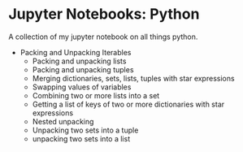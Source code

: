 # Jupyter Notebooks: Python

A collection of my jupyter notebook on all things python.

- Packing and Unpacking Iterables
  - Packing and unpacking lists
  - Packing and unpacking tuples
  - Merging dictionaries, sets, lists, tuples with star expressions
  - Swapping values of variables
  - Combining two or more lists into a set
  - Getting a list of keys of two or more dictionaries with star expressions
  - Nested unpacking
  - Unpacking two sets into a tuple
  - unpacking two sets into a list